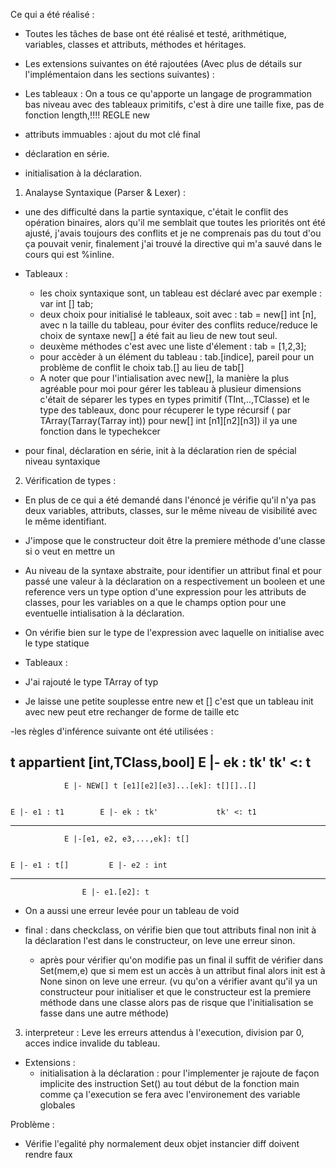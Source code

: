 Ce qui a été réalisé :

- Toutes les tâches de base ont été réalisé et testé, arithmétique, variables, classes et attributs, méthodes et héritages.

- Les extensions suivantes on été rajoutées (Avec plus de détails sur l'implémentaion dans les sections suivantes) :
- Les tableaux : On a tous ce qu'apporte un langage de programmation bas niveau avec des tableaux primitifs, c'est à dire une taille fixe, pas de fonction length,!!!! REGLE new 
- attributs immuables : ajout du mot clé final
- déclaration en série.
- initialisation à la déclaration.

1) Analayse Syntaxique (Parser & Lexer) : 

- une des difficulté dans la partie syntaxique, c'était le conflit des opération binaires, alors qu'il me semblait que toutes les priorités ont été ajusté, j'avais toujours des conflits et je ne comprenais pas du tout d'ou ça pouvait venir, finalement j'ai trouvé la directive qui m'a sauvé dans le cours qui est %inline.

- Tableaux : 
    - les choix syntaxique sont, un tableau est déclaré avec par exemple : var int [] tab;
    - deux choix pour initialisé le tableaux, soit avec : tab = new[] int [n], avec n la taille du tableau, pour éviter des conflits reduce/reduce le choix de syntaxe new[] a été fait au lieu de new tout seul.
    - deuxème méthodes c'est avec une liste d'élement : tab = [1,2,3];
    - pour accèder à un élément du tableau : tab.[indice], pareil pour un problème de conflit le choix tab.[] au lieu de tab[]
    - A noter que pour l'intialisation avec new[], la manière la plus agréable pour moi pour gérer les tableau à plusieur dimensions c'était de séparer les types en types primitif (TInt,..,TClasse) et le type des tableaux, donc pour récuperer le type récursif ( par TArray(Tarray(Tarray int)) pour new[] int [n1][n2][n3]) il ya une fonction dans le typechekcer

- pour final, déclaration en série, init à la déclaration rien de spécial niveau syntaxique 

2) Vérification de types : 

- En plus de ce qui a été demandé dans l'énoncé je vérifie qu'il n'ya pas deux variables, attributs, classes, sur le même niveau de visibilité avec le même identifiant.

- J'impose que le constructeur doit être la premiere méthode d'une classe si o veut en mettre un

- Au niveau de la syntaxe abstraite, pour identifier un attribut final et pour passé une valeur à la déclaration on a respectivement un booleen et une reference vers un type option d'une expression pour les attributs de classes, pour les variables on a que le champs option pour une eventuelle intialisation à la déclaration.

- On vérifie bien sur le type de l'expression avec laquelle on initialise avec le type statique

- Tableaux : 

- J'ai rajouté le type TArray of typ
- Je laisse une petite souplesse entre new et [] c'est que un tableau init avec new peut etre rechanger de forme
de taille etc

-les règles d'inférence suivante ont été utilisées :

  t appartient [int,TClass,bool]      E |- ek : tk'      tk' <: t
  -------------------------------------------------------------------
                E |- NEW[] t [e1][e2][e3]...[ek]: t[][]..[]


    E |- e1 : t1        E |- ek : tk'             tk' <: t1
  -------------------------------------------------------------------
                E |-[e1, e2, e3,...,ek]: t[]


    E |- e1 : t[]         E |- e2 : int             
  -------------------------------------------------------------------
                    E |- e1.[e2]: t

- On a aussi une erreur levée pour un tableau de void

- final : dans checkclass, on vérifie bien que tout attributs final non init à la déclaration l'est dans le constructeur, on leve une erreur sinon.

    - après pour vérifier qu'on modifie pas un final il suffit de vérifier dans Set(mem,e)
    que si mem est un accès à un attribut final alors init est à None sinon on leve une erreur. (vu qu'on a vérifier avant qu'il ya un constructeur pour initialiser et que le constructeur est la premiere méthode dans une classe alors pas de risque que l'initialisation se fasse dans une autre méthode)

3) interpreteur : 
Leve les erreurs attendus à l'execution, division par 0, acces indice invalide du tableau.
   
- Extensions :
  - initialisation à la déclaration : pour l'implementer je rajoute de façon implicite des instruction Set() au tout début de la fonction main comme ça l'execution se fera avec l'environement des variable globales 



Problème : 
- Vérifie l'egalité phy normalement deux objet instancier diff doivent rendre faux 
